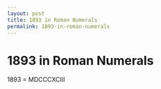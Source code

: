 ```yaml
---
layout: post
title: 1893 in Roman Numerals
permalink: 1893-in-roman-numerals
---
```


# 1893 in Roman Numerals

1893 = MDCCCXCIII
